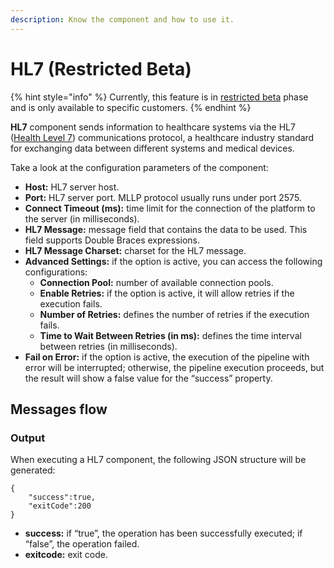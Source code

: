 ```yaml
---
description: Know the component and how to use it.
---
```


# HL7 (Restricted Beta)

{% hint style="info" %}
Currently, this feature is in [restricted beta](../../general/beta-program.md) phase and is only available to specific customers.
{% endhint %}

**HL7** component sends information to healthcare systems via the HL7 ([Health Level 7](https://info.hl7.org/orientation-station)) communications protocol, a healthcare industry standard for exchanging data between different systems and medical devices.

Take a look at the configuration parameters of the component:

* **Host:** HL7 server host.
* **Port:** HL7 server port. MLLP protocol usually runs under port 2575.
* **Connect Timeout (ms):** time limit for the connection of the platform to the server (in milliseconds).
* **HL7 Message:** message field that contains the data to be used. This field supports Double Braces expressions.
* **HL7 Message Charset:** charset for the HL7 message.
* **Advanced Settings:** if the option is active, you can access the following configurations:
  * **Connection Pool:** number of available connection pools.
  * **Enable Retries:** if the option is active, it will allow retries if the execution fails.
  * **Number of Retries:** defines the number of retries if the execution fails.
  * **Time to Wait Between Retries (in ms):** defines the time interval between retries (in milliseconds).
* **Fail on Error:** if the option is active, the execution of the pipeline with error will be interrupted; otherwise, the pipeline execution proceeds, but the result will show a false value for the “success” property.

## Messages flow

### Output

When executing a HL7 component, the following JSON structure will be generated:

```
{
	"success":true,
	"exitCode":200
}
```

* **success:** if “true”, the operation has been successfully executed; if “false”, the operation failed.
* **exitcode:** exit code.
